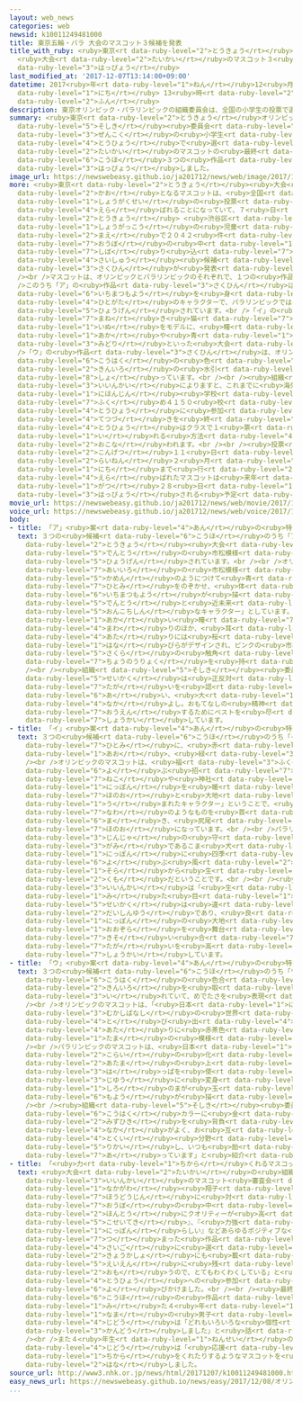 ```yaml
---
layout: web_news
categories: web
newsid: k10011249481000
title: 東京五輪・パラ 大会のマスコット３候補を発表
title_with_ruby: <ruby>東京<rt data-ruby-level="2">とうきょう</rt></ruby><ruby>五輪<rt data-ruby-level="4">ごりん</rt></ruby>・パラ
  <ruby>大会<rt data-ruby-level="2">たいかい</rt></ruby>のマスコット３<ruby>候補<rt data-ruby-level="6">こうほ</rt></ruby>を<ruby>発表<rt
  data-ruby-level="3">はっぴょう</rt></ruby>
last_modified_at: '2017-12-07T13:14:00+09:00'
datetime: 2017<ruby>年<rt data-ruby-level="1">ねん</rt></ruby>12<ruby>月<rt data-ruby-level="1">がつ</rt></ruby>07<ruby>日<rt
  data-ruby-level="1">にち</rt></ruby> 13<ruby>時<rt data-ruby-level="2">じ</rt></ruby>14<ruby>分<rt
  data-ruby-level="2">ふん</rt></ruby>
description: 東京オリンピック・パラリンピックの組織委員会は、全国の小学生の投票で選ばれる大会のマスコットの最終候補３つの作品を発表しました。
summary: <ruby>東京<rt data-ruby-level="2">とうきょう</rt></ruby>オリンピック・パラリンピックの<ruby>組織<rt
  data-ruby-level="5">そしき</rt></ruby><ruby>委員会<rt data-ruby-level="3">いいんかい</rt></ruby>は、<ruby>全国<rt
  data-ruby-level="3">ぜんこく</rt></ruby>の<ruby>小学生<rt data-ruby-level="1">しょうがくせい</rt></ruby>の<ruby>投票<rt
  data-ruby-level="4">とうひょう</rt></ruby>で<ruby>選<rt data-ruby-level="4">えら</rt></ruby>ばれる<ruby>大会<rt
  data-ruby-level="2">たいかい</rt></ruby>のマスコットの<ruby>最終<rt data-ruby-level="4">さいしゅう</rt></ruby><ruby>候補<rt
  data-ruby-level="6">こうほ</rt></ruby>３つの<ruby>作品<rt data-ruby-level="3">さくひん</rt></ruby>を<ruby>発表<rt
  data-ruby-level="3">はっぴょう</rt></ruby>しました。
image_url: https://newswebeasy.github.io/ja201712/news/web/image/2017/12/07/K10011249481_1712071204_1712071214_01_02.jpg
more: <ruby>東京<rt data-ruby-level="2">とうきょう</rt></ruby><ruby>大会<rt data-ruby-level="2">たいかい</rt></ruby>の<ruby>顔<rt
  data-ruby-level="2">かお</rt></ruby>となるマスコットは、<ruby>全国<rt data-ruby-level="3">ぜんこく</rt></ruby>の<ruby>小学生<rt
  data-ruby-level="1">しょうがくせい</rt></ruby>の<ruby>投票<rt data-ruby-level="4">とうひょう</rt></ruby>で<ruby>選<rt
  data-ruby-level="4">えら</rt></ruby>ばれることになっていて、７<ruby>日<rt data-ruby-level="1">にち</rt></ruby>は、<ruby>東京<rt
  data-ruby-level="2">とうきょう</rt></ruby> <ruby>渋谷区<rt data-ruby-level="8">しぶやく</rt></ruby>にある<ruby>小学校<rt
  data-ruby-level="1">しょうがっこう</rt></ruby>の<ruby>児童<rt data-ruby-level="4">じどう</rt></ruby>たちの<ruby>前<rt
  data-ruby-level="2">まえ</rt></ruby>で２０４２<ruby>件<rt data-ruby-level="5">けん</rt></ruby>の<ruby>応募<rt
  data-ruby-level="7">おうぼ</rt></ruby>の<ruby>中<rt data-ruby-level="1">なか</rt></ruby>から<ruby>絞<rt
  data-ruby-level="7">しぼ</rt></ruby>り<ruby>込<rt data-ruby-level="7">こ</rt></ruby>まれた<ruby>最終<rt
  data-ruby-level="4">さいしゅう</rt></ruby><ruby>候補<rt data-ruby-level="6">こうほ</rt></ruby>３つの<ruby>作品<rt
  data-ruby-level="3">さくひん</rt></ruby>が<ruby>発表<rt data-ruby-level="3">はっぴょう</rt></ruby>されました。<br
  /><br />マスコットは、オリンピックとパラリンピックのそれぞれで、１つの<ruby>作品<rt data-ruby-level="3">さくひん</rt></ruby>になっています。<br
  />このうち「ア」の<ruby>作品<rt data-ruby-level="3">さくひん</rt></ruby>は、<ruby>大会<rt data-ruby-level="2">たいかい</rt></ruby>のエンブレムにあしらわれている<ruby>市松模様<rt
  data-ruby-level="6">いちまつもよう</rt></ruby>を<ruby>身<rt data-ruby-level="3">み</rt></ruby>につけた<ruby>人型<rt
  data-ruby-level="4">ひとがた</rt></ruby>のキャラクターで、パラリンピックでは<ruby>桜<rt data-ruby-level="5">さくら</rt></ruby>も<ruby>表現<rt
  data-ruby-level="5">ひょうげん</rt></ruby>されています。<br />「イ」の<ruby>作品<rt data-ruby-level="3">さくひん</rt></ruby>は、オリンピックが<ruby>招<rt
  data-ruby-level="7">まね</rt></ruby>き<ruby>猫<rt data-ruby-level="7">ねこ</rt></ruby>やキツネ、パラリンピックがこま<ruby>犬<rt
  data-ruby-level="1">いぬ</rt></ruby>をモデルに、<ruby>瞳<rt data-ruby-level="7">ひとみ</rt></ruby>に<ruby>赤<rt
  data-ruby-level="1">あか</rt></ruby>や<ruby>青<rt data-ruby-level="1">あお</rt></ruby>、<ruby>緑<rt
  data-ruby-level="3">みどり</rt></ruby>といった<ruby>大会<rt data-ruby-level="2">たいかい</rt></ruby>のシンボルカラーがちりばめられています。<br
  />「ウ」の<ruby>作品<rt data-ruby-level="3">さくひん</rt></ruby>は、オリンピックがキツネ、パラリンピックがタヌキをモデルに<ruby>紅白<rt
  data-ruby-level="6">こうはく</rt></ruby>の<ruby>色<rt data-ruby-level="2">いろ</rt></ruby>をしたキャラクターで、<ruby>金色<rt
  data-ruby-level="2">きんいろ</rt></ruby>の<ruby>水引<rt data-ruby-level="2">みずひき</rt></ruby>を<ruby>背負<rt
  data-ruby-level="8">しょ</rt></ruby>っています。<br /><br /><ruby>組織<rt data-ruby-level="5">そしき</rt></ruby><ruby>委員会<rt
  data-ruby-level="3">いいんかい</rt></ruby>によりますと、これまでに<ruby>海外<rt data-ruby-level="2">かいがい</rt></ruby>の<ruby>日本人<rt
  data-ruby-level="1">にほんじん</rt></ruby><ruby>学校<rt data-ruby-level="1">がっこう</rt></ruby>を<ruby>含<rt
  data-ruby-level="7">ふく</rt></ruby>め４１５０<ruby>校<rt data-ruby-level="1">こう</rt></ruby>が<ruby>投票<rt
  data-ruby-level="4">とうひょう</rt></ruby>に<ruby>参加<rt data-ruby-level="4">さんか</rt></ruby>する<ruby>手続<rt
  data-ruby-level="4">てつづ</rt></ruby>きを<ruby>終<rt data-ruby-level="3">お</rt></ruby>えているということで、<ruby>投票<rt
  data-ruby-level="4">とうひょう</rt></ruby>はクラスで１<ruby>票<rt data-ruby-level="4">ぴょう</rt></ruby>を<ruby>入<rt
  data-ruby-level="1">い</rt></ruby>れる<ruby>方法<rt data-ruby-level="4">ほうほう</rt></ruby>で<ruby>行<rt
  data-ruby-level="2">おこな</rt></ruby>われます。<br /><br /><ruby>投票<rt data-ruby-level="4">とうひょう</rt></ruby>は<ruby>今月<rt
  data-ruby-level="2">こんげつ</rt></ruby>１１<ruby>日<rt data-ruby-level="1">にち</rt></ruby>から<ruby>来年<rt
  data-ruby-level="2">らいねん</rt></ruby>２<ruby>月<rt data-ruby-level="1">がつ</rt></ruby>２２<ruby>日<rt
  data-ruby-level="1">にち</rt></ruby>まで<ruby>行<rt data-ruby-level="2">おこな</rt></ruby>われ、<ruby>選<rt
  data-ruby-level="4">えら</rt></ruby>ばれたマスコットは<ruby>来年<rt data-ruby-level="2">らいねん</rt></ruby>２<ruby>月<rt
  data-ruby-level="1">がつ</rt></ruby>２８<ruby>日<rt data-ruby-level="1">にち</rt></ruby>に<ruby>発表<rt
  data-ruby-level="3">はっぴょう</rt></ruby>される<ruby>予定<rt data-ruby-level="3">よてい</rt></ruby>です。
movie_url: https://newswebeasy.github.io/ja201712/news/web/movie/2017/12/07/k10011249481_201712071217_201712071218.mp4
voice_url: https://newswebeasy.github.io/ja201712/news/web/voice/2017/12/07/k10011249481_201712071217_201712071218.mp3
body:
- title: 「ア」<ruby>案<rt data-ruby-level="4">あん</rt></ruby>の<ruby>特徴<rt data-ruby-level="7">とくちょう</rt></ruby>
  text: ３つの<ruby>候補<rt data-ruby-level="6">こうほ</rt></ruby>のうち「ア」の<ruby>作品<rt data-ruby-level="3">さくひん</rt></ruby>は、<ruby>東京<rt
    data-ruby-level="2">とうきょう</rt></ruby><ruby>大会<rt data-ruby-level="2">たいかい</rt></ruby>のエンブレムにあしらわれている<ruby>伝統<rt
    data-ruby-level="5">でんとう</rt></ruby>の<ruby>市松模様<rt data-ruby-level="6">いちまつもよう</rt></ruby>が<ruby>表現<rt
    data-ruby-level="5">ひょうげん</rt></ruby>されています。<br /><br />オリンピックのマスコットは、<ruby>藍色<rt
    data-ruby-level="7">あいいろ</rt></ruby>の<ruby>市松模様<rt data-ruby-level="6">いちまつもよう</rt></ruby>を<ruby>仮面<rt
    data-ruby-level="5">かめん</rt></ruby>のようにつけて<ruby>青<rt data-ruby-level="1">あお</rt></ruby>い<ruby>瞳<rt
    data-ruby-level="7">ひとみ</rt></ruby>をのぞかせ、<ruby>体<rt data-ruby-level="2">からだ</rt></ruby>にも<ruby>市松模様<rt
    data-ruby-level="6">いちまつもよう</rt></ruby>が<ruby>描<rt data-ruby-level="7">えが</rt></ruby>かれており、「<ruby>伝統<rt
    data-ruby-level="5">でんとう</rt></ruby>と<ruby>近未来<rt data-ruby-level="4">きんみらい</rt></ruby>が１つになった<ruby>温故知新<rt
    data-ruby-level="5">おんこちしん</rt></ruby>なキャラクター」としています。<br /><br />パラリンピックのマスコットは、<ruby>赤<rt
    data-ruby-level="1">あか</rt></ruby>い<ruby>瞳<rt data-ruby-level="7">ひとみ</rt></ruby>の<ruby>周<rt
    data-ruby-level="4">まわ</rt></ruby>りのほか、<ruby>耳<rt data-ruby-level="1">みみ</rt></ruby>やほおの<ruby>辺<rt
    data-ruby-level="4">あた</rt></ruby>りには<ruby>桜<rt data-ruby-level="5">さくら</rt></ruby>の<ruby>花<rt
    data-ruby-level="1">はな</rt></ruby>びらがデザインされ、ピンクの<ruby>市松模様<rt data-ruby-level="6">いちまつもよう</rt></ruby>をマントのようにつけていて、「<ruby>桜<rt
    data-ruby-level="5">さくら</rt></ruby>の<ruby>触角<rt data-ruby-level="7">しょっかく</rt></ruby>と<ruby>超能力<rt
    data-ruby-level="7">ちょうのうりょく</rt></ruby>を<ruby>持<rt data-ruby-level="3">も</rt></ruby>つクールなキャラクター」としています。<br
    /><br /><ruby>組織<rt data-ruby-level="5">そしき</rt></ruby><ruby>委員会<rt data-ruby-level="3">いいんかい</rt></ruby>は「<ruby>性格<rt
    data-ruby-level="5">せいかく</rt></ruby>は<ruby>正反対<rt data-ruby-level="3">せいはんたい</rt></ruby>ですが、お<ruby>互<rt
    data-ruby-level="7">たが</rt></ruby>いを<ruby>認<rt data-ruby-level="6">みと</rt></ruby>め<ruby>合<rt
    data-ruby-level="6">あ</rt></ruby>い、<ruby>大<rt data-ruby-level="1">だい</rt></ruby>の<ruby>仲<rt
    data-ruby-level="4">なか</rt></ruby>よし。おもてなしの<ruby>精神<rt data-ruby-level="5">せいしん</rt></ruby>で、みんなを<ruby>応援<rt
    data-ruby-level="7">おうえん</rt></ruby>するためにベストを<ruby>尽<rt data-ruby-level="7">つ</rt></ruby>くします」と<ruby>紹介<rt
    data-ruby-level="7">しょうかい</rt></ruby>しています。
- title: 「イ」<ruby>案<rt data-ruby-level="4">あん</rt></ruby>の<ruby>特徴<rt data-ruby-level="7">とくちょう</rt></ruby>
  text: ３つの<ruby>候補<rt data-ruby-level="6">こうほ</rt></ruby>のうち「イ」の<ruby>作品<rt data-ruby-level="3">さくひん</rt></ruby>は、<ruby>瞳<rt
    data-ruby-level="7">ひとみ</rt></ruby>に、<ruby>赤<rt data-ruby-level="1">あか</rt></ruby>、<ruby>青<rt
    data-ruby-level="1">あお</rt></ruby>、<ruby>緑<rt data-ruby-level="3">みどり</rt></ruby>といったオリンピックとパラリンピックのそれぞれのシンボルカラーがちりばめられています。<br
    /><br />オリンピックのマスコットは、<ruby>福<rt data-ruby-level="3">ふく</rt></ruby>を<ruby>呼<rt
    data-ruby-level="6">よ</rt></ruby>ぶ<ruby>招<rt data-ruby-level="7">まね</rt></ruby>き<ruby>猫<rt
    data-ruby-level="7">ねこ</rt></ruby>や<ruby>神社<rt data-ruby-level="3">じんじゃ</rt></ruby>のキツネをモデルに、「<ruby>日本<rt
    data-ruby-level="1">にっぽん</rt></ruby>を<ruby>暖<rt data-ruby-level="6">あたた</rt></ruby>める<ruby>炎<rt
    data-ruby-level="7">ほのお</rt></ruby>と<ruby>大地<rt data-ruby-level="2">だいち</rt></ruby>から<ruby>生<rt
    data-ruby-level="1">う</rt></ruby>まれたキャラクター」ということで、<ruby>赤<rt data-ruby-level="1">あか</rt></ruby>いしめ<ruby>縄<rt
    data-ruby-level="7">なわ</rt></ruby>のようなものを<ruby>首<rt data-ruby-level="2">くび</rt></ruby>に<ruby>巻<rt
    data-ruby-level="6">ま</rt></ruby>き、<ruby>尻尾<rt data-ruby-level="8">しっぽ</rt></ruby>が<ruby>炎<rt
    data-ruby-level="7">ほのお</rt></ruby>になっています。<br /><br />パラリンピックのマスコットは、<ruby>神社<rt
    data-ruby-level="3">じんじゃ</rt></ruby>の<ruby>守<rt data-ruby-level="3">まも</rt></ruby>り<ruby>神<rt
    data-ruby-level="3">がみ</rt></ruby>であるこま<ruby>犬<rt data-ruby-level="1">いぬ</rt></ruby>をモデルに、「<ruby>日本<rt
    data-ruby-level="1">にっぽん</rt></ruby>に<ruby>四季<rt data-ruby-level="4">しき</rt></ruby>を<ruby>呼<rt
    data-ruby-level="6">よ</rt></ruby>ぶ<ruby>風<rt data-ruby-level="2">かぜ</rt></ruby>と<ruby>空<rt
    data-ruby-level="1">そら</rt></ruby>から<ruby>生<rt data-ruby-level="1">う</rt></ruby>まれたキャラクター」で、たてがみは<ruby>雲<rt
    data-ruby-level="2">くも</rt></ruby>だということです。<br /><br /><ruby>組織<rt data-ruby-level="5">そしき</rt></ruby><ruby>委員会<rt
    data-ruby-level="3">いいんかい</rt></ruby>は「<ruby>生<rt data-ruby-level="1">う</rt></ruby>まれや<ruby>見<rt
    data-ruby-level="1">み</rt></ruby>た<ruby>目<rt data-ruby-level="1">め</rt></ruby>、<ruby>性格<rt
    data-ruby-level="5">せいかく</rt></ruby>は<ruby>違<rt data-ruby-level="7">ちが</rt></ruby>うけど、ふたりは<ruby>大親友<rt
    data-ruby-level="2">だいしんゆう</rt></ruby>であり、<ruby>良<rt data-ruby-level="4">よ</rt></ruby>きライバル。<ruby>日本<rt
    data-ruby-level="1">にっぽん</rt></ruby>の<ruby>大地<rt data-ruby-level="2">だいち</rt></ruby>や<ruby>大空<rt
    data-ruby-level="1">おおぞら</rt></ruby>を<ruby>舞台<rt data-ruby-level="7">ぶたい</rt></ruby>に<ruby>競<rt
    data-ruby-level="7">きそ</rt></ruby>い<ruby>合<rt data-ruby-level="7">あ</rt></ruby>い、お<ruby>互<rt
    data-ruby-level="7">たが</rt></ruby>いを<ruby>高<rt data-ruby-level="2">たか</rt></ruby>めあっています」と<ruby>紹介<rt
    data-ruby-level="7">しょうかい</rt></ruby>しています。
- title: 「ウ」<ruby>案<rt data-ruby-level="4">あん</rt></ruby>の<ruby>特徴<rt data-ruby-level="7">とくちょう</rt></ruby>
  text: ３つの<ruby>候補<rt data-ruby-level="6">こうほ</rt></ruby>のうち「ウ」の<ruby>作品<rt data-ruby-level="3">さくひん</rt></ruby>は、<ruby>紅白<rt
    data-ruby-level="6">こうはく</rt></ruby>の<ruby>色合<rt data-ruby-level="2">いろあ</rt></ruby>いをベースに<ruby>金色<rt
    data-ruby-level="2">きんいろ</rt></ruby>を<ruby>取<rt data-ruby-level="3">と</rt></ruby>り<ruby>入<rt
    data-ruby-level="3">い</rt></ruby>れていて、めでたさを<ruby>表現<rt data-ruby-level="5">ひょうげん</rt></ruby>しています。<br
    /><br />オリンピックのマスコットは、「<ruby>日本<rt data-ruby-level="1">にっぽん</rt></ruby>の<ruby>昔話<rt
    data-ruby-level="3">むかしばなし</rt></ruby>の<ruby>世界<rt data-ruby-level="3">せかい</rt></ruby>から<ruby>飛<rt
    data-ruby-level="4">と</rt></ruby>び<ruby>出<rt data-ruby-level="4">だ</rt></ruby>してきたキツネのキャラクター」で、おでこと、ほおの<ruby>辺<rt
    data-ruby-level="4">あた</rt></ruby>りに<ruby>赤茶色<rt data-ruby-level="2">あかちゃいろ</rt></ruby>のまが<ruby>玉<rt
    data-ruby-level="1">たま</rt></ruby>の<ruby>模様<rt data-ruby-level="6">もよう</rt></ruby>があります。<br
    /><br />パラリンピックのマスコットは、<ruby>日本<rt data-ruby-level="1">にっぽん</rt></ruby><ruby>古来<rt
    data-ruby-level="2">こらい</rt></ruby>の<ruby>化<rt data-ruby-level="3">ば</rt></ruby>けるタヌキをモチーフにした「<ruby>頭<rt
    data-ruby-level="2">あたま</rt></ruby>の<ruby>上<rt data-ruby-level="2">うえ</rt></ruby>の<ruby>葉<rt
    data-ruby-level="3">は</rt></ruby>っぱを<ruby>使<rt data-ruby-level="3">つか</rt></ruby>い、<ruby>自由<rt
    data-ruby-level="3">じゆう</rt></ruby>に<ruby>変身<rt data-ruby-level="4">へんしん</rt></ruby>するタヌキのキャラクター」で、ほおには<ruby>白<rt
    data-ruby-level="1">しろ</rt></ruby>のまが<ruby>玉<rt data-ruby-level="1">たま</rt></ruby>の<ruby>模様<rt
    data-ruby-level="6">もよう</rt></ruby>が<ruby>描<rt data-ruby-level="7">えが</rt></ruby>かれています。<br
    /><br /><ruby>組織<rt data-ruby-level="5">そしき</rt></ruby><ruby>委員会<rt data-ruby-level="3">いいんかい</rt></ruby>は「おめでたい<ruby>紅白<rt
    data-ruby-level="6">こうはく</rt></ruby>カラーに<ruby>金<rt data-ruby-level="1">きん</rt></ruby>の<ruby>水引<rt
    data-ruby-level="2">みずひき</rt></ruby>を<ruby>背負<rt data-ruby-level="6">せお</rt></ruby>ったキツネとタヌキ。<ruby>仲<rt
    data-ruby-level="4">なか</rt></ruby>がよく、お<ruby>互<rt data-ruby-level="7">たが</rt></ruby>いの<ruby>得意<rt
    data-ruby-level="4">とくい</rt></ruby><ruby>分野<rt data-ruby-level="2">ぶんや</rt></ruby>を<ruby>理解<rt
    data-ruby-level="5">りかい</rt></ruby>し、いつも<ruby>励<rt data-ruby-level="7">はげ</rt></ruby>まし<ruby>合<rt
    data-ruby-level="7">あ</rt></ruby>っています」と<ruby>紹介<rt data-ruby-level="7">しょうかい</rt></ruby>しています。
- title: 「<ruby>力<rt data-ruby-level="1">ちから</rt></ruby>くれるマスコットを」
  text: <ruby>大会<rt data-ruby-level="2">たいかい</rt></ruby>の<ruby>組織<rt data-ruby-level="5">そしき</rt></ruby><ruby>委員会<rt
    data-ruby-level="3">いいんかい</rt></ruby>のマスコット<ruby>審査会<rt data-ruby-level="7">しんさかい</rt></ruby>のメンバーで、タレントの<ruby>中川<rt
    data-ruby-level="1">なかがわ</rt></ruby><ruby>翔子<rt data-ruby-level="8">しょうこ</rt></ruby>さんは、<ruby>報道陣<rt
    data-ruby-level="7">ほうどうじん</rt></ruby>に<ruby>対<rt data-ruby-level="3">たい</rt></ruby>し「たくさんの<ruby>応募<rt
    data-ruby-level="7">おうぼ</rt></ruby>の<ruby>中<rt data-ruby-level="1">なか</rt></ruby>でも<ruby>本当<rt
    data-ruby-level="2">ほんとう</rt></ruby>にクオリティーが<ruby>高<rt data-ruby-level="2">たか</rt></ruby>く、『かわいい』、『かっこいい』、『<ruby>個性的<rt
    data-ruby-level="5">こせいてき</rt></ruby>』、『<ruby>力強<rt data-ruby-level="2">ちからづよ</rt></ruby>い』、『<ruby>日本<rt
    data-ruby-level="1">にっぽん</rt></ruby>らしい』などあらゆるポジティブな<ruby>言葉<rt data-ruby-level="3">ことば</rt></ruby>が<ruby>詰<rt
    data-ruby-level="7">つ</rt></ruby>まった<ruby>作品<rt data-ruby-level="3">さくひん</rt></ruby>だ。<ruby>最後<rt
    data-ruby-level="4">さいご</rt></ruby>に<ruby>選<rt data-ruby-level="4">えら</rt></ruby>ばれたマスコットは<ruby>教科書<rt
    data-ruby-level="2">きょうかしょ</rt></ruby>にも<ruby>載<rt data-ruby-level="7">の</rt></ruby>り、<ruby>永遠<rt
    data-ruby-level="5">えいえん</rt></ruby>に<ruby>残<rt data-ruby-level="4">のこ</rt></ruby>るマスコットになると<ruby>思<rt
    data-ruby-level="2">おも</rt></ruby>うので、とてもわくわくしている」と<ruby>話<rt data-ruby-level="2">はな</rt></ruby>し、<ruby>投票<rt
    data-ruby-level="4">とうひょう</rt></ruby>への<ruby>参加<rt data-ruby-level="4">さんか</rt></ruby>を<ruby>呼<rt
    data-ruby-level="6">よ</rt></ruby>びかけました。<br /><br /><ruby>最終<rt data-ruby-level="4">さいしゅう</rt></ruby><ruby>候補<rt
    data-ruby-level="6">こうほ</rt></ruby>の<ruby>作品<rt data-ruby-level="3">さくひん</rt></ruby>を<ruby>見<rt
    data-ruby-level="1">み</rt></ruby>た４<ruby>年<rt data-ruby-level="1">ねん</rt></ruby><ruby>生<rt
    data-ruby-level="1">なま</rt></ruby>の<ruby>男子<rt data-ruby-level="1">だんし</rt></ruby><ruby>児童<rt
    data-ruby-level="4">じどう</rt></ruby>は「どれもいろいろな<ruby>個性<rt data-ruby-level="5">こせい</rt></ruby>があふれていて、よいマスコットがいっぱいあり<ruby>感動<rt
    data-ruby-level="3">かんどう</rt></ruby>しました」と<ruby>話<rt data-ruby-level="2">はな</rt></ruby>しました。<br
    /><br />また４<ruby>年生<rt data-ruby-level="1">ねんせい</rt></ruby>の<ruby>女子<rt data-ruby-level="1">じょし</rt></ruby><ruby>児童<rt
    data-ruby-level="4">じどう</rt></ruby>は「<ruby>応援<rt data-ruby-level="7">おうえん</rt></ruby>してくれたらうれしくなったり、<ruby>力<rt
    data-ruby-level="1">ちから</rt></ruby>をくれたりするようなマスコットを<ruby>選<rt data-ruby-level="4">えら</rt></ruby>びたい」と<ruby>話<rt
    data-ruby-level="2">はな</rt></ruby>しました。
source_url: http://www3.nhk.or.jp/news/html/20171207/k10011249481000.html
easy_news_url: https://newswebeasy.github.io/news/easy/2017/12/08/オリンピックとパラリンピックのマスコットに3つの案
...
```

